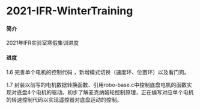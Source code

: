 # 2021-IFR-WinterTraining
#### 简介

2021年IFR实验室寒假集训进度

#### 进度

1.6  完善单个电机的控制代码 ，新增模式切换（速度环、位置环）以及看门狗。

1.7  封装以前写的电机数据转换函数、引用robo-base.c中控制底盘电机的函数实现对底盘4个电机的驱动。初步了解麦克纳姆轮控制原理，正在编写对应单个电机的转速控制代码以实现遥控器对底盘运动的控制。

